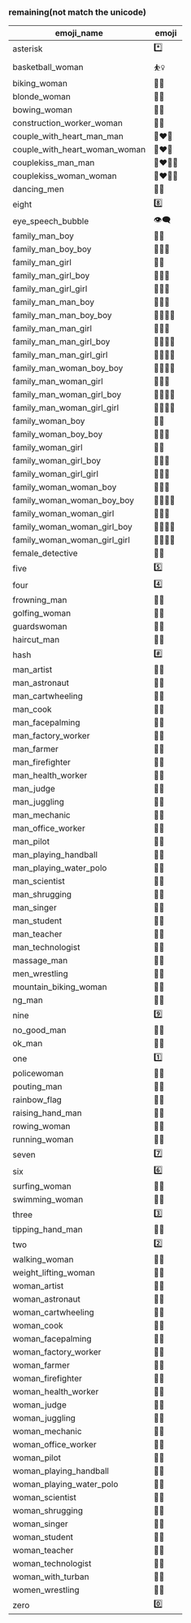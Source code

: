 ### remaining(not match the unicode)

|emoji_name|emoji|
|---|---|
|asterisk|:asterisk:|
|basketball_woman|:basketball_woman:|
|biking_woman|:biking_woman:|
|blonde_woman|:blonde_woman:|
|bowing_woman|:bowing_woman:|
|construction_worker_woman|:construction_worker_woman:|
|couple_with_heart_man_man|:couple_with_heart_man_man:|
|couple_with_heart_woman_woman|:couple_with_heart_woman_woman:|
|couplekiss_man_man|:couplekiss_man_man:|
|couplekiss_woman_woman|:couplekiss_woman_woman:|
|dancing_men|:dancing_men:|
|eight|:eight:|
|eye_speech_bubble|:eye_speech_bubble:|
|family_man_boy|:family_man_boy:|
|family_man_boy_boy|:family_man_boy_boy:|
|family_man_girl|:family_man_girl:|
|family_man_girl_boy|:family_man_girl_boy:|
|family_man_girl_girl|:family_man_girl_girl:|
|family_man_man_boy|:family_man_man_boy:|
|family_man_man_boy_boy|:family_man_man_boy_boy:|
|family_man_man_girl|:family_man_man_girl:|
|family_man_man_girl_boy|:family_man_man_girl_boy:|
|family_man_man_girl_girl|:family_man_man_girl_girl:|
|family_man_woman_boy_boy|:family_man_woman_boy_boy:|
|family_man_woman_girl|:family_man_woman_girl:|
|family_man_woman_girl_boy|:family_man_woman_girl_boy:|
|family_man_woman_girl_girl|:family_man_woman_girl_girl:|
|family_woman_boy|:family_woman_boy:|
|family_woman_boy_boy|:family_woman_boy_boy:|
|family_woman_girl|:family_woman_girl:|
|family_woman_girl_boy|:family_woman_girl_boy:|
|family_woman_girl_girl|:family_woman_girl_girl:|
|family_woman_woman_boy|:family_woman_woman_boy:|
|family_woman_woman_boy_boy|:family_woman_woman_boy_boy:|
|family_woman_woman_girl|:family_woman_woman_girl:|
|family_woman_woman_girl_boy|:family_woman_woman_girl_boy:|
|family_woman_woman_girl_girl|:family_woman_woman_girl_girl:|
|female_detective|:female_detective:|
|five|:five:|
|four|:four:|
|frowning_man|:frowning_man:|
|golfing_woman|:golfing_woman:|
|guardswoman|:guardswoman:|
|haircut_man|:haircut_man:|
|hash|:hash:|
|man_artist|:man_artist:|
|man_astronaut|:man_astronaut:|
|man_cartwheeling|:man_cartwheeling:|
|man_cook|:man_cook:|
|man_facepalming|:man_facepalming:|
|man_factory_worker|:man_factory_worker:|
|man_farmer|:man_farmer:|
|man_firefighter|:man_firefighter:|
|man_health_worker|:man_health_worker:|
|man_judge|:man_judge:|
|man_juggling|:man_juggling:|
|man_mechanic|:man_mechanic:|
|man_office_worker|:man_office_worker:|
|man_pilot|:man_pilot:|
|man_playing_handball|:man_playing_handball:|
|man_playing_water_polo|:man_playing_water_polo:|
|man_scientist|:man_scientist:|
|man_shrugging|:man_shrugging:|
|man_singer|:man_singer:|
|man_student|:man_student:|
|man_teacher|:man_teacher:|
|man_technologist|:man_technologist:|
|massage_man|:massage_man:|
|men_wrestling|:men_wrestling:|
|mountain_biking_woman|:mountain_biking_woman:|
|ng_man|:ng_man:|
|nine|:nine:|
|no_good_man|:no_good_man:|
|ok_man|:ok_man:|
|one|:one:|
|policewoman|:policewoman:|
|pouting_man|:pouting_man:|
|rainbow_flag|:rainbow_flag:|
|raising_hand_man|:raising_hand_man:|
|rowing_woman|:rowing_woman:|
|running_woman|:running_woman:|
|seven|:seven:|
|six|:six:|
|surfing_woman|:surfing_woman:|
|swimming_woman|:swimming_woman:|
|three|:three:|
|tipping_hand_man|:tipping_hand_man:|
|two|:two:|
|walking_woman|:walking_woman:|
|weight_lifting_woman|:weight_lifting_woman:|
|woman_artist|:woman_artist:|
|woman_astronaut|:woman_astronaut:|
|woman_cartwheeling|:woman_cartwheeling:|
|woman_cook|:woman_cook:|
|woman_facepalming|:woman_facepalming:|
|woman_factory_worker|:woman_factory_worker:|
|woman_farmer|:woman_farmer:|
|woman_firefighter|:woman_firefighter:|
|woman_health_worker|:woman_health_worker:|
|woman_judge|:woman_judge:|
|woman_juggling|:woman_juggling:|
|woman_mechanic|:woman_mechanic:|
|woman_office_worker|:woman_office_worker:|
|woman_pilot|:woman_pilot:|
|woman_playing_handball|:woman_playing_handball:|
|woman_playing_water_polo|:woman_playing_water_polo:|
|woman_scientist|:woman_scientist:|
|woman_shrugging|:woman_shrugging:|
|woman_singer|:woman_singer:|
|woman_student|:woman_student:|
|woman_teacher|:woman_teacher:|
|woman_technologist|:woman_technologist:|
|woman_with_turban|:woman_with_turban:|
|women_wrestling|:women_wrestling:|
|zero|:zero:|
